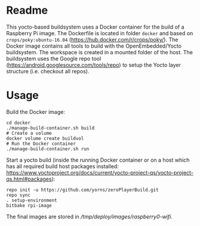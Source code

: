 # Readme

This yocto-based buildsystem uses a Docker container for the build of a Raspberry Pi image.
The Dockerfile is located in folder `docker` and based on `crops/poky:ubuntu-16.04` (https://hub.docker.com/r/crops/poky/).
The Docker image contains all tools to build with the OpenEmbedded/Yocto buildsystem. The workspace is created in a mounted folder of the host.
The buildsystem uses the Google repo tool (https://android.googlesource.com/tools/repo) to setup the Yocto layer structure (i.e. checkout all repos).

# Usage

Build the Docker image:
```
cd docker
./manage-build-container.sh build
# Create a volume
docker volume create buildvol
# Run the Docker container
./manage-build-container.sh run
```

Start a yocto build (inside the running Docker container or on a host which has all required build host packages installed:
https://www.yoctoproject.org/docs/current/yocto-project-qs/yocto-project-qs.html#packages):
```
repo init -u https://github.com/yorns/zeroPlayerBuild.git
repo sync
. setup-environment
bitbake rpi-image
```

The final images are stored in  _<build-dir>/tmp/deploy/images/raspberry0-wifi_.
